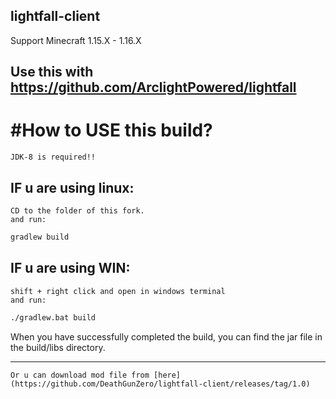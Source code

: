 ## lightfall-client

Support Minecraft 1.15.X - 1.16.X

Use this with https://github.com/ArclightPowered/lightfall
---------------------------------------------------------------

#How to USE this build?
===
    JDK-8 is required!!
## IF u are using linux:
    CD to the folder of this fork.
    and run:  
```bash
gradlew build
```

## IF u are using WIN:
    shift + right click and open in windows terminal
    and run:  

```bash
./gradlew.bat build
```
When you have successfully completed the build, you can find the jar file in the build/libs directory.

---------------------------------------------------------------
    Or u can download mod file from [here](https://github.com/DeathGunZero/lightfall-client/releases/tag/1.0)
